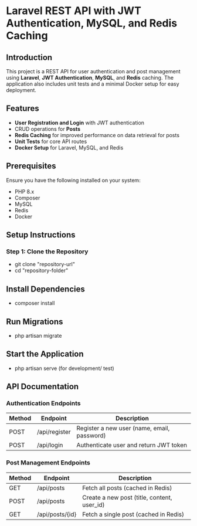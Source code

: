 # Laravel REST API with JWT Authentication, MySQL, and Redis Caching

## Introduction
This project is a REST API for user authentication and post management using **Laravel**, **JWT Authentication**, **MySQL**, and **Redis** caching. The application also includes unit tests and a minimal Docker setup for easy deployment.

## Features
- **User Registration and Login** with JWT authentication  
- CRUD operations for **Posts**  
- **Redis Caching** for improved performance on data retrieval for posts  
- **Unit Tests** for core API routes  
- **Docker Setup** for Laravel, MySQL, and Redis  

## Prerequisites
Ensure you have the following installed on your system:
- PHP 8.x  
- Composer  
- MySQL  
- Redis  
- Docker  

## Setup Instructions

### Step 1: Clone the Repository

 - git clone "repository-url"
 - cd "repository-folder"

## Install Dependencies
 - composer install
## Run Migrations
 - php artisan migrate
## Start the Application
 - php artisan serve (for development/ test)

## API Documentation

### Authentication Endpoints

| Method | Endpoint      | Description                                     |
|--------|---------------|-------------------------------------------------|
| POST   | /api/register | Register a new user (name, email, password)     |
| POST   | /api/login    | Authenticate user and return JWT token          |

### Post Management Endpoints

| Method | Endpoint        | Description                                   |
|--------|-----------------|-----------------------------------------------|
| GET    | /api/posts      | Fetch all posts (cached in Redis)             |
| POST   | /api/posts      | Create a new post (title, content, user_id)   |
| GET    | /api/posts/{id} | Fetch a single post (cached in Redis)         |
